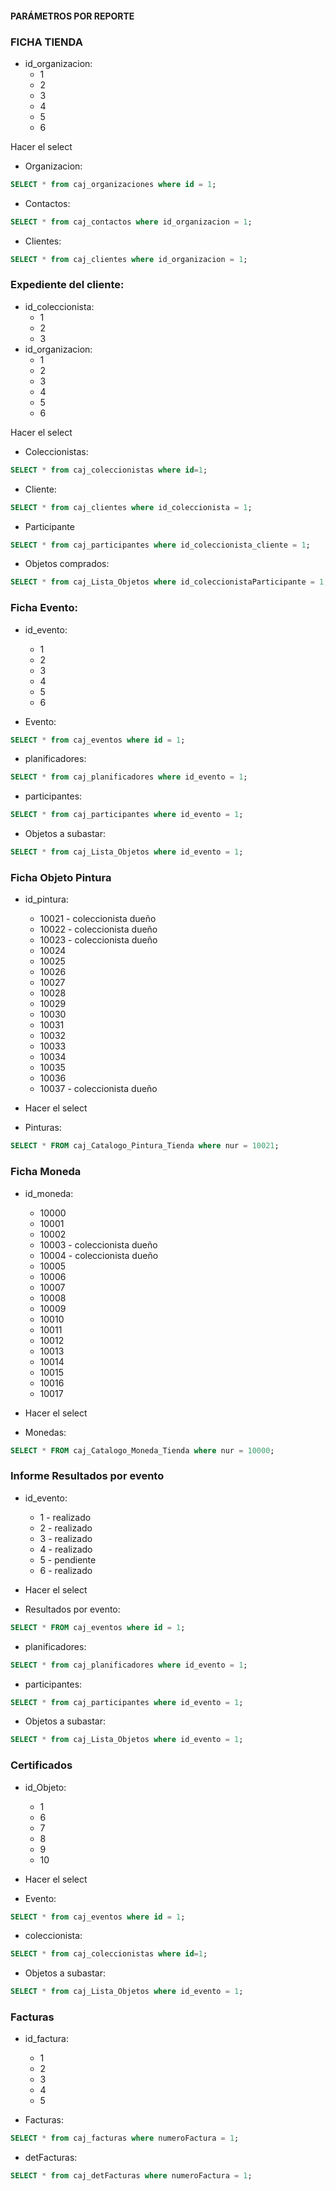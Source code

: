 #### PARÁMETROS POR REPORTE

### FICHA TIENDA
- id_organizacion:
    - 1
    - 2
    - 3
    - 4
    - 5
    - 6

Hacer el select 
- Organizacion:
```sql
SELECT * from caj_organizaciones where id = 1;
```
- Contactos:
```sql
SELECT * from caj_contactos where id_organizacion = 1;
```
- Clientes:
```sql
SELECT * from caj_clientes where id_organizacion = 1;
```

### Expediente del cliente:
- id_coleccionista:
    - 1
    - 2
    - 3
- id_organizacion:
    - 1
    - 2
    - 3
    - 4
    - 5
    - 6

Hacer el select
- Coleccionistas:
```sql
SELECT * from caj_coleccionistas where id=1;
```
- Cliente:
```sql
SELECT * from caj_clientes where id_coleccionista = 1;
```
- Participante
```sql
SELECT * from caj_participantes where id_coleccionista_cliente = 1;
```
- Objetos comprados:
```sql
SELECT * from caj_Lista_Objetos where id_coleccionistaParticipante = 1;
```

### Ficha Evento:
- id_evento:
    - 1
    - 2
    - 3
    - 4
    - 5
    - 6

- Evento:
```sql
SELECT * from caj_eventos where id = 1;
```
- planificadores:
```sql
SELECT * from caj_planificadores where id_evento = 1;
```
- participantes:
```sql
SELECT * from caj_participantes where id_evento = 1;
```
- Objetos a subastar:
```sql
SELECT * from caj_Lista_Objetos where id_evento = 1;
```

### Ficha Objeto Pintura
- id_pintura:
    - 10021  - coleccionista dueño
    - 10022  - coleccionista dueño
    - 10023  - coleccionista dueño
    - 10024
    - 10025
    - 10026
    - 10027
    - 10028
    - 10029
    - 10030
    - 10031
    - 10032
    - 10033
    - 10034
    - 10035
    - 10036
    - 10037  - coleccionista dueño

- Hacer el select
- Pinturas:
```sql
SELECT * FROM caj_Catalogo_Pintura_Tienda where nur = 10021;
```

### Ficha Moneda
- id_moneda:
    - 10000
    - 10001
    - 10002
    - 10003  - coleccionista dueño
    - 10004  - coleccionista dueño
    - 10005
    - 10006
    - 10007
    - 10008
    - 10009
    - 10010
    - 10011
    - 10012
    - 10013
    - 10014
    - 10015
    - 10016
    - 10017

- Hacer el select
- Monedas:
```sql
SELECT * FROM caj_Catalogo_Moneda_Tienda where nur = 10000;
```
### Informe Resultados por evento
- id_evento:
    - 1 - realizado
    - 2 - realizado
    - 3 - realizado
    - 4 - realizado
    - 5 - pendiente
    - 6 - realizado

- Hacer el select
- Resultados por evento:
```sql
SELECT * FROM caj_eventos where id = 1;
```
- planificadores:
```sql
SELECT * from caj_planificadores where id_evento = 1;
```
- participantes:
```sql
SELECT * from caj_participantes where id_evento = 1;
```
- Objetos a subastar:
```sql
SELECT * from caj_Lista_Objetos where id_evento = 1;
```

### Certificados
- id_Objeto:
    - 1
    - 6
    - 7
    - 8
    - 9
    - 10

- Hacer el select

- Evento:
```sql
SELECT * from caj_eventos where id = 1;
```
- coleccionista:
```sql
SELECT * from caj_coleccionistas where id=1;
```
- Objetos a subastar:
```sql
SELECT * from caj_Lista_Objetos where id_evento = 1;
```

### Facturas
- id_factura:
    - 1
    - 2
    - 3
    - 4
    - 5

- Facturas:
```sql
SELECT * from caj_facturas where numeroFactura = 1;
```

- detFacturas:
```sql
SELECT * from caj_detFacturas where numeroFactura = 1;
```
